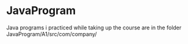 # JavaProgram

Java programs i practiced while taking up the course are in the folder JavaProgram/A1/src/com/company/
